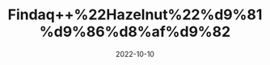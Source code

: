 ---
title: 'Findaq++%22Hazelnut%22%d9%81%d9%86%d8%af%d9%82'
date: '2022-10-10' 
metatag: '' 
inventory: '0' 
draft: false 
# meta description 
shortDescripton: 'Hazelnuts+are+a+good+source+of+energy+with+their+60.5%25+fat+content.+They+are+rich+source+of+vitamin+E'
description: 'Dry+Fruit'
longdescription: ''
featured: True
# product Price
price: '60.0'
# Product Short Description
shortDescription: 'Hazelnuts+are+a+good+source+of+energy+with+their+60.5%25+fat+content.+They+are+rich+source+of+vitamin+E'
productID: '67B6AE5E-F523-ED11-9968-005056B3A416'
type: 'products'
category: 'Dry+Fruit' 
thumnailproduct: 'https://eraconnect.blob.core.windows.net/product-images/aminsaddiquidawakhana/67B6AE5E-F523-ED11-9968-005056B3A416.webp' 
images:
  - image: 'https://eraconnect.blob.core.windows.net/product-images/aminsaddiquidawakhana/67B6AE5E-F523-ED11-9968-005056B3A416.webp'  
Variants:
---